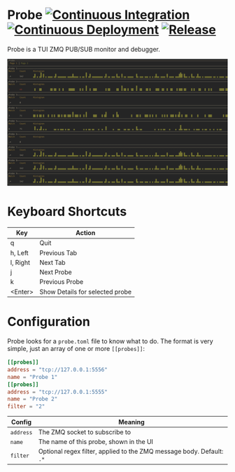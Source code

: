 # Probe  [![Continuous Integration](https://github.com/ckoehler/Probe/actions/workflows/ci.yml/badge.svg)](https://github.com/ckoehler/Probe/actions/workflows/ci.yml) [![Continuous Deployment](https://github.com/ckoehler/Probe/actions/workflows/cd.yaml/badge.svg)](https://github.com/ckoehler/Probe/actions/workflows/cd.yaml) [![Release](https://github.com/ckoehler/Probe/actions/workflows/release.yml/badge.svg)](https://github.com/ckoehler/Probe/actions/workflows/release.yml)

Probe is a TUI ZMQ PUB/SUB monitor and debugger.



![screenshot](assets/screen1.png)

# Keyboard Shortcuts

| Key       | Action                          |
| ----      | -----                           |
| q         | Quit                            |
| h, Left   | Previous Tab                    |
| l, Right  | Next Tab                        |
| j         | Next Probe                      |
| k         | Previous Probe                  |
| \<Enter\> | Show Details for selected probe |

# Configuration 

Probe looks for a `probe.toml` file to know what to do. The format is very simple, just an array of one or more `[[probes]]`: 

```toml
[[probes]]
address = "tcp://127.0.0.1:5556"
name = "Probe 1"
[[probes]]
address = "tcp://127.0.0.1:5555"
name = "Probe 2"
filter = "2"
```


| Config   | Meaning    |
|--------------- | --------------- |
| `address`   | The ZMQ socket to subscribe to   |
| `name`   | The name of this probe, shown in the UI   |
| `filter`   | Optional regex filter, applied to the ZMQ message body. Default: `.*`   |
